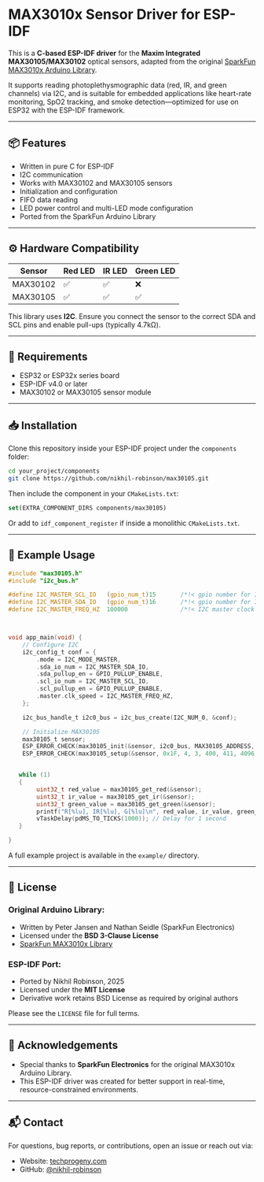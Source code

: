 # MAX3010x Sensor Driver for ESP-IDF

This is a **C-based ESP-IDF driver** for the **Maxim Integrated MAX30105/MAX30102** optical sensors, adapted from the original [SparkFun MAX3010x Arduino Library](https://github.com/sparkfun/SparkFun_MAX3010x_Sensor_Library).

It supports reading photoplethysmographic data (red, IR, and green channels) via I2C, and is suitable for embedded applications like heart-rate monitoring, SpO2 tracking, and smoke detection—optimized for use on ESP32 with the ESP-IDF framework.

---

## 📦 Features

- Written in pure C for ESP-IDF  
- I2C communication  
- Works with MAX30102 and MAX30105 sensors  
- Initialization and configuration  
- FIFO data reading  
- LED power control and multi-LED mode configuration  
- Ported from the SparkFun Arduino Library  

---

## ⚙️ Hardware Compatibility

| Sensor    | Red LED | IR LED | Green LED |
|-----------|---------|--------|-----------|
| MAX30102  | ✅       | ✅      | ❌         |
| MAX30105  | ✅       | ✅      | ✅         |

This library uses **I2C**. Ensure you connect the sensor to the correct SDA and SCL pins and enable pull-ups (typically 4.7kΩ).

---

## 🧰 Requirements

- ESP32 or ESP32x series board  
- ESP-IDF v4.0 or later   
- MAX30102 or MAX30105 sensor module  

---

## 📥 Installation

Clone this repository inside your ESP-IDF project under the `components` folder:

```bash
cd your_project/components
git clone https://github.com/nikhil-robinson/max30105.git
````

Then include the component in your `CMakeLists.txt`:

```cmake
set(EXTRA_COMPONENT_DIRS components/max30105)
```

Or add to `idf_component_register` if inside a monolithic `CMakeLists.txt`.

---

## 🧪 Example Usage

```c
#include "max30105.h"
#include "i2c_bus.h"

#define I2C_MASTER_SCL_IO   (gpio_num_t)15       /*!< gpio number for I2C master clock */
#define I2C_MASTER_SDA_IO   (gpio_num_t)16       /*!< gpio number for I2C master data  */
#define I2C_MASTER_FREQ_HZ  100000               /*!< I2C master clock frequency */



void app_main(void) {
    // Configure I2C
    i2c_config_t conf = {
        .mode = I2C_MODE_MASTER,
        .sda_io_num = I2C_MASTER_SDA_IO,
        .sda_pullup_en = GPIO_PULLUP_ENABLE,
        .scl_io_num = I2C_MASTER_SCL_IO,
        .scl_pullup_en = GPIO_PULLUP_ENABLE,
        .master.clk_speed = I2C_MASTER_FREQ_HZ,
    };

    i2c_bus_handle_t i2c0_bus = i2c_bus_create(I2C_NUM_0, &conf);

    // Initialize MAX30105
    max30105_t sensor;
    ESP_ERROR_CHECK(max30105_init(&sensor, i2c0_bus, MAX30105_ADDRESS, 100000));
    ESP_ERROR_CHECK(max30105_setup(&sensor, 0x1F, 4, 3, 400, 411, 4096));


   while (1)
   {
        uint32_t red_value = max30105_get_red(&sensor);
        uint32_t ir_value = max30105_get_ir(&sensor);
        uint32_t green_value = max30105_get_green(&sensor);
        printf("R[%lu], IR[%lu], G[%lu]\n", red_value, ir_value, green_value);
        vTaskDelay(pdMS_TO_TICKS(1000)); // Delay for 1 second
   }

}
```

A full example project is available in the `example/` directory.

---

## 📄 License

### Original Arduino Library:

* Written by Peter Jansen and Nathan Seidle (SparkFun Electronics)
* Licensed under the **BSD 3-Clause License**
* [SparkFun MAX3010x Library](https://github.com/sparkfun/SparkFun_MAX3010x_Sensor_Library)

### ESP-IDF Port:

* Ported by Nikhil Robinson, 2025
* Licensed under the **MIT License**
* Derivative work retains BSD License as required by original authors

Please see the `LICENSE` file for full terms.

---

## 🤝 Acknowledgements

* Special thanks to **SparkFun Electronics** for the original MAX3010x Arduino Library.
* This ESP-IDF driver was created for better support in real-time, resource-constrained environments.

---

## 📬 Contact

For questions, bug reports, or contributions, open an issue or reach out via:

* Website: [techprogeny.com](https://techprogeny.com)
* GitHub: [@nikhil-robinson](https://github.com/nikhil-robinson)

```